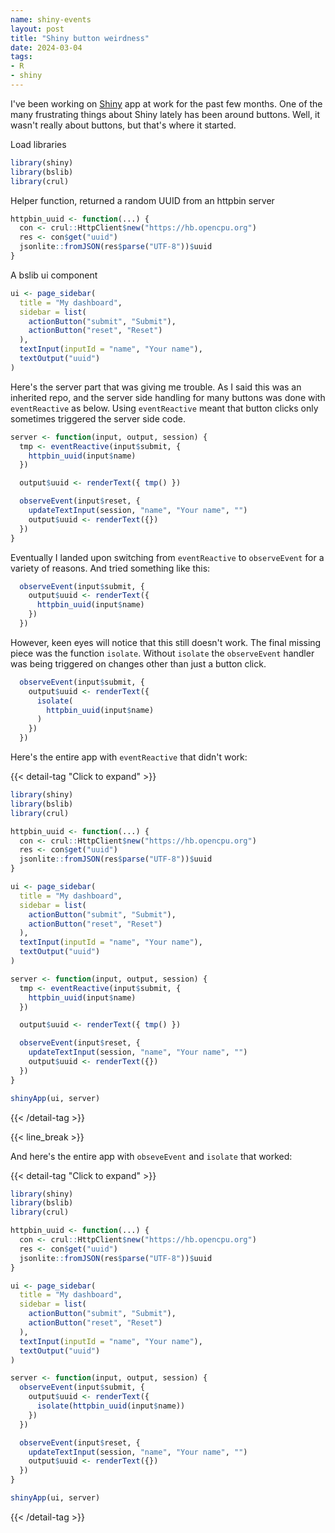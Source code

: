 ```yaml
---
name: shiny-events
layout: post
title: "Shiny button weirdness"
date: 2024-03-04
tags:
- R
- shiny
---
```



I've been working on [Shiny](https://shiny.posit.co/) app at work for the past few months. One of the many frustrating things about Shiny lately has been around buttons. Well, it wasn't really about buttons, but that's where it started.




Load libraries

```r
library(shiny)
library(bslib)
library(crul)
```

Helper function, returned a random UUID from an httpbin server


```r
httpbin_uuid <- function(...) {
  con <- crul::HttpClient$new("https://hb.opencpu.org")
  res <- con$get("uuid")
  jsonlite::fromJSON(res$parse("UTF-8"))$uuid
}
```

A bslib ui component


```r
ui <- page_sidebar(
  title = "My dashboard",
  sidebar = list(
    actionButton("submit", "Submit"),
    actionButton("reset", "Reset")
  ),
  textInput(inputId = "name", "Your name"),
  textOutput("uuid")
)
```

Here's the server part that was giving me trouble. As I said this was an inherited repo, and the server side handling for many buttons was done with `eventReactive` as below. Using `eventReactive` meant that button clicks only sometimes triggered the server side code. 

```r
server <- function(input, output, session) {
  tmp <- eventReactive(input$submit, {
    httpbin_uuid(input$name)
  })

  output$uuid <- renderText({ tmp() })

  observeEvent(input$reset, {
    updateTextInput(session, "name", "Your name", "")
    output$uuid <- renderText({})
  })
}
```

Eventually I landed upon switching from `eventReactive` to `observeEvent` for a variety of reasons. And tried something like this:

```r
  observeEvent(input$submit, {
    output$uuid <- renderText({
      httpbin_uuid(input$name)
    })
  })
```

However, keen eyes will notice that this still doesn't work. The final missing piece was the function `isolate`. Without `isolate` the `observeEvent` handler was being triggered on changes other than just a button click.

```r
  observeEvent(input$submit, {
    output$uuid <- renderText({
      isolate(
      	httpbin_uuid(input$name)
      )
    })
  })
```

Here's the entire app with `eventReactive` that didn't work:

{{< detail-tag "Click to expand" >}}

```r
library(shiny)
library(bslib)
library(crul)

httpbin_uuid <- function(...) {
  con <- crul::HttpClient$new("https://hb.opencpu.org")
  res <- con$get("uuid")
  jsonlite::fromJSON(res$parse("UTF-8"))$uuid
}

ui <- page_sidebar(
  title = "My dashboard",
  sidebar = list(
    actionButton("submit", "Submit"),
    actionButton("reset", "Reset")
  ),
  textInput(inputId = "name", "Your name"),
  textOutput("uuid")
)

server <- function(input, output, session) {
  tmp <- eventReactive(input$submit, {
    httpbin_uuid(input$name)
  })

  output$uuid <- renderText({ tmp() })

  observeEvent(input$reset, {
    updateTextInput(session, "name", "Your name", "")
    output$uuid <- renderText({})
  })
}

shinyApp(ui, server)
```

{{< /detail-tag >}}

{{< line_break >}}

And here's the entire app with `obseveEvent` and `isolate` that worked:

{{< detail-tag "Click to expand" >}}

```r
library(shiny)
library(bslib)
library(crul)

httpbin_uuid <- function(...) {
  con <- crul::HttpClient$new("https://hb.opencpu.org")
  res <- con$get("uuid")
  jsonlite::fromJSON(res$parse("UTF-8"))$uuid
}

ui <- page_sidebar(
  title = "My dashboard",
  sidebar = list(
    actionButton("submit", "Submit"),
    actionButton("reset", "Reset")
  ),
  textInput(inputId = "name", "Your name"),
  textOutput("uuid")
)

server <- function(input, output, session) {
  observeEvent(input$submit, {
    output$uuid <- renderText({
      isolate(httpbin_uuid(input$name))
    })
  })

  observeEvent(input$reset, {
    updateTextInput(session, "name", "Your name", "")
    output$uuid <- renderText({})
  })
}

shinyApp(ui, server)
```

{{< /detail-tag >}}

